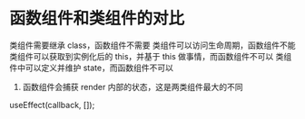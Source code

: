 # 函数组件和类组件的对比

类组件需要继承 class，函数组件不需要
类组件可以访问生命周期，函数组件不能
类组件可以获取到实例化后的 this，并基于 this 做事情，而函数组件不可以
类组件中可以定义并维护 state，而函数组件不可以

1. 函数组件会捕获 render 内部的状态，这是两类组件最大的不同

useEffect(callback, []);
